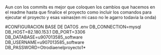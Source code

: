 Aun con los commits es mejor que coloquen los cambios que hacemos en el readme hasta que finalice el proyecto como incluir los comandos para ejecutar el proyecto y esas vainas(en mi caso no le agarro todavia la onda)


#CONFIGURACION BASE DE DATOS .env
DB_CONNECTION=mysql
DB_HOST=82.180.153.1
DB_PORT=3306
DB_DATABASE=u907013585_software
DB_USERNAME=u907013585_software
DB_PASSWORD=Otrodiaenelproyecto1*